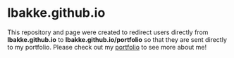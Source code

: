 # lbakke.github.io

This repository and page were created to redirect users directly from **lbakke.github.io** to **lbakke.github.io/portfolio** so that they are sent directly to my portfolio. Please check out my [portfolio](https://lbakke.github.io/portfolio) to see more about me!
